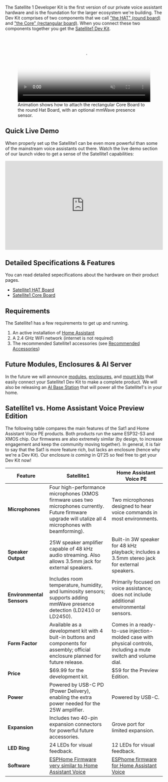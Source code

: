 The Satellite 1 Developer Kit is the first version of our private voice assistant hardware and is the foundation for the larger ecosystem we're building.  The Dev Kit comprises of two components that we call ["the HAT" (round board)](https://futureproofhomes.net/products/satellite1-top-microphone-board) and ["the Core" (rectangular board)](https://futureproofhomes.net/products/satellite1-core-board).  When you connect these two components together you get the [Satellite1 Dev Kit](https://futureproofhomes.net/products/satellite1-pcb-dev-kit).

<figure markdown="span">
  <video width="100%" class="video-js" loop="" autoplay="" preload="none" muted="" playsinline="" poster="https://futureproofhomes.net/cdn/shop/files/0001.jpg?v=1732152100">
    <source src="https://cdn.shopify.com/videos/c/o/v/84cc43e4fb6a4d4bb303d9beab397b3f.mp4" type="video/mp4"></source>
  </video>
  <figcaption>Animation shows how to attach the rectangular Core Board to the round Hat Board, with an optional mmWave presence sensor.</figcaption>
</figure>

## Quick Live Demo
When properly set up the Satellite1 can be even more powerful than some of the mainstream voice assistants out there.  Watch the live demo section of our launch video to get a sense of the Satellite1 capabilities:

<iframe style="width: 100%; aspect-ratio: 16 / 9;" src="https://www.youtube.com/embed/RoGTLnAQEOY?si=KzaQY0I-9bBqWJge&amp;start=258" title="YouTube video player" frameborder="0" allow="accelerometer; autoplay; clipboard-write; encrypted-media; gyroscope; picture-in-picture; web-share" referrerpolicy="strict-origin-when-cross-origin" allowfullscreen></iframe>

## Detailed Specifications & Features
You can read detailed sepecifications about the hardware on their product pages.

- [Satellite1 HAT Board](https://futureproofhomes.net/products/satellite1-top-microphone-board)
- [Satellite1 Core Board](https://futureproofhomes.net/products/satellite1-core-board)

## Requirements
The Satellite1 has a few requirements to get up and running.

1. An active installation of [Home Assistant](https://www.home-assistant.io/installation/)
2. A 2.4 GHz WiFi network (internet is not required)
3. The recommended Satellite1 accessories (see [Recommended Accessories](satellite1-recommended-accessories.md))

## Future Modules, Enclosures & AI Server
In the future we will announce [modules](/satellite1-mini-speaker-module-overview), [enclosures](/satellite1-assembly/#enclosure), and [mount kits](/satellite1-mount-kit-overview) that easily connect your Satellite1 Dev Kit to make a complete product.  We will also be releasing an [AI Base Station]() that will power all the Satellite1's in your home.

## Satellite1 vs. Home Assistant Voice Preview Edition

The following table compares the main features of the Sat1 and Home Assistant Voice PE products.  Both products run the same ESP32-S3 and XMOS chip.  Our firmwares are also extremely similar (by design, to increase engagement and keep the community moving together). In general, it is fair to say that the Sat1 is more feature rich, but lacks an enclosure (hence why we're a Dev Kit).  Our enclosure _is coming_ in Q1'25 so feel free to get your Dev Kit now!

| Feature               | Satellite1                                                                                          | Home Assistant Voice PE                                                                 |
|-----------------------|-----------------------------------------------------------------------------------------------------|-----------------------------------------------------------------------------------------|
| **Microphones**       | Four high-performance microphones (XMOS firmware uses two microphones currently.  Future firmware upgrade will utalize all 4 microphones with beamforming). | Two microphones designed to hear voice commands in most environments.                 |
| **Speaker Output**    | 25W speaker amplifier capable of 48 kHz audio streaming. Also allows 3.5mm jack for external speakers. | Built-in 3W speaker for 48 kHz playback; includes a 3.5mm stereo jack for external speakers. |
| **Environmental Sensors** | Includes room temperature, humidity, and luminosity sensors; supports adding mmWave presence detection (LD2410 or LD2450). | Primarily focused on voice assistance; does not include additional environmental sensors. |
| **Form Factor**       | Available as a development kit with 4 buit-in buttons and components for assembly; official enclosure planned for future release. | Comes in a ready-to-use injection-molded case with physical controls, including a mute switch and volume dial. |
| **Price**             | $69.99 for the development kit.                                                                     | $59 for the Preview Edition.                                                           |
| **Power**             | Powered by USB-C PD (Power Delivery), enabling the extra power needed for the 25W amplifier.       | Powered by USB-C.                                                                      |
| **Expansion**         | Includes two 40-pin expansion connectors for powerful future accessories.                                   | Grove port for limited expansion.                                                               |
| **LED Ring**          | 24 LEDs for visual feedback.                                                                       | 12 LEDs for visual feedback.                                                           |
| **Software**          | [ESPHome Firmware very similar to Home Assistant Voice](https://github.com/FutureProofHomes/Satellite1-ESPHome)  | [ESPhome firmware for Home Assistant Voice](https://github.com/esphome/home-assistant-voice-pe)                                                           |